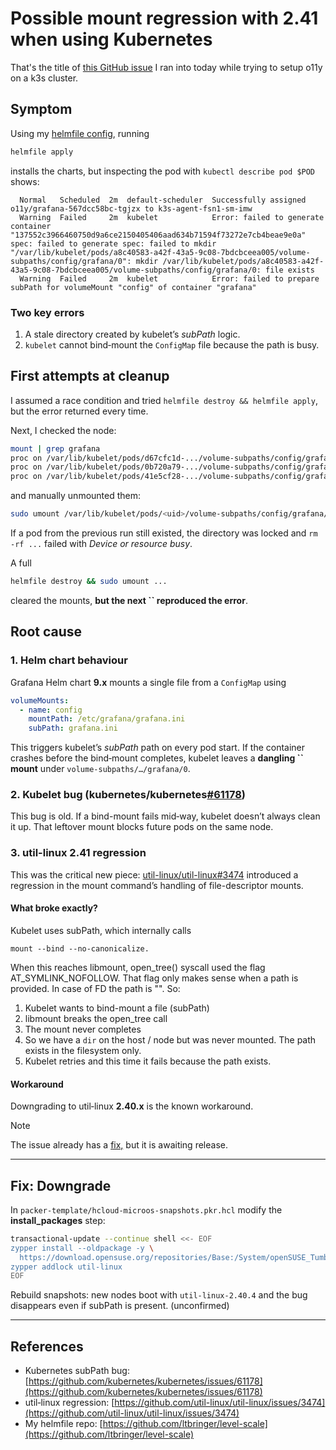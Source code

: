 # Possible mount regression with 2.41 when using Kubernetes

That's the title of [this GitHub issue](https://github.com/util-linux/util-linux/issues/3474) I ran into today while trying to setup o11y on a k3s cluster.

## Symptom

Using my [helmfile config](https://github.com/ltbringer/level-scale/tree/main/infra/cluster/dev/helm), running

```bash
helmfile apply
```

installs the charts, but inspecting the pod with `kubectl describe pod $POD` shows:

```text
  Normal   Scheduled  2m  default-scheduler  Successfully assigned o11y/grafana-567dcc58bc-tgjzx to k3s-agent-fsn1-sm-imw
  Warning  Failed     2m  kubelet            Error: failed to generate container "137552c3966460750d9a6ce2150405406aad634b71594f73272e7cb4beae9e0a" spec: failed to generate spec: failed to mkdir "/var/lib/kubelet/pods/a8c40583-a42f-43a5-9c08-7bdcbceea005/volume-subpaths/config/grafana/0": mkdir /var/lib/kubelet/pods/a8c40583-a42f-43a5-9c08-7bdcbceea005/volume-subpaths/config/grafana/0: file exists
  Warning  Failed     2m  kubelet            Error: failed to prepare subPath for volumeMount "config" of container "grafana"
```

### Two key errors

1. A stale directory created by kubelet’s *subPath* logic.
2. `kubelet` cannot bind‑mount the `ConfigMap` file because the path is busy.

## First attempts at cleanup

I assumed a race condition and tried `helmfile destroy && helmfile apply`, but the error returned every time.

Next, I checked the node:

```bash
mount | grep grafana
proc on /var/lib/kubelet/pods/d67cfc1d-.../volume-subpaths/config/grafana/0 type proc (...)
proc on /var/lib/kubelet/pods/0b720a79-.../volume-subpaths/config/grafana/0 type proc (...)
proc on /var/lib/kubelet/pods/41e5cf28-.../volume-subpaths/config/grafana/0 type proc (...)
```

and manually unmounted them:

```bash
sudo umount /var/lib/kubelet/pods/<uid>/volume-subpaths/config/grafana/0
```

If a pod from the previous run still existed, the directory was locked and `rm -rf ...` failed with *Device or resource busy*.

A full

```bash
helmfile destroy && sudo umount ...
```

cleared the mounts, **but the next **``** reproduced the error**.

## Root cause

### 1. Helm chart behaviour

Grafana Helm chart **9.x** mounts a single file from a `ConfigMap` using

```yaml
volumeMounts:
  - name: config
    mountPath: /etc/grafana/grafana.ini
    subPath: grafana.ini
```

This triggers kubelet’s *subPath* path on every pod start. If the container crashes before the bind‑mount completes,
kubelet leaves a **dangling **``** mount** under `volume-subpaths/…/grafana/0`.

### 2. Kubelet bug (kubernetes/kubernetes[#61178](https://github.com/kubernetes/kubernetes/issues/61178))

This bug is old. If a bind-mount fails mid‑way, kubelet doesn’t always clean it up. 
That leftover mount blocks future pods on the same node.

### 3. **util-linux 2.41 regression**

This was the critical new piece: [util-linux/util-linux#3474](https://github.com/util-linux/util-linux/issues/3474) introduced a regression in the mount command’s 
handling of file-descriptor mounts. 

#### What broke exactly?
Kubelet uses subPath, which internally calls 

```
mount --bind --no-canonicalize. 
```
When this reaches libmount, open_tree() syscall used the flag AT_SYMLINK_NOFOLLOW. 
That flag only makes sense when a path is provided. In case of FD the path is "". So:

1. Kubelet wants to bind-mount a file (subPath)
2. libmount breaks the open_tree call
3. The mount never completes
4. So we have a `dir` on the host / node but was never mounted. The path exists in the filesystem only.
5. Kubelet retries and this time it fails because the path exists.

#### Workaround

Downgrading to util‑linux **2.40.x** is the known workaround.

> [!NOTE]
> The issue already has a [fix,](https://github.com/util-linux/util-linux/pull/3479) but it is awaiting release.


---

## Fix: Downgrade

In `packer-template/hcloud-microos-snapshots.pkr.hcl` modify the **install\_packages** step:

```bash
transactional-update --continue shell <<- EOF
zypper install --oldpackage -y \
  https://download.opensuse.org/repositories/Base:/System/openSUSE_Tumbleweed/x86_64/util-linux-2.40.4-1.1.x86_64.rpm
zypper addlock util-linux
EOF
```

Rebuild snapshots: new nodes boot with `util‑linux-2.40.4` and the bug disappears even if subPath is present. (unconfirmed)

---

## References

- Kubernetes subPath bug: [https://github.com/kubernetes/kubernetes/issues/61178](https://github.com/kubernetes/kubernetes/issues/61178)
- util‑linux regression: [https://github.com/util-linux/util-linux/issues/3474](https://github.com/util-linux/util-linux/issues/3474)
- My helmfile repo: [https://github.com/ltbringer/level-scale](https://github.com/ltbringer/level-scale)

